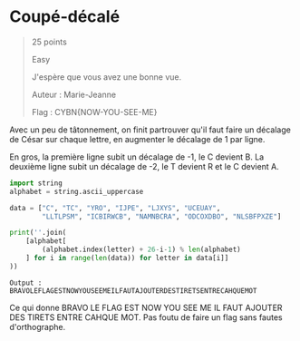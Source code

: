 # Coupé-décalé

> 25 points
>
> Easy
> 
> J'espère que vous avez une bonne vue.
>
> Auteur : Marie-Jeanne
>
> Flag : CYBN{NOW-YOU-SEE-ME}

Avec un peu de tâtonnement, on finit partrouver qu'il faut faire un décalage de César sur chaque lettre, en augmenter le décalage de 1 par ligne. 

En gros, la première ligne subit un décalage de -1, le C devient B. La deuxième ligne subit un décalage de -2, le T devient R et le C devient A. 

```python
import string
alphabet = string.ascii_uppercase

data = ["C", "TC", "YRO", "IJPE", "LJXYS", "UCEUAY",
        "LLTLPSM", "ICBIRWCB", "NAMNBCRA", "ODCOXDBO", "NLSBFPXZE"]

print(''.join(
    [alphabet[
        (alphabet.index(letter) + 26-i-1) % len(alphabet)
    ] for i in range(len(data)) for letter in data[i]]
))
```

```
Output :
BRAVOLEFLAGESTNOWYOUSEEMEILFAUTAJOUTERDESTIRETSENTRECAHQUEMOT
```

Ce qui donne BRAVO LE FLAG EST NOW YOU SEE ME IL FAUT AJOUTER DES TIRETS ENTRE CAHQUE MOT. Pas foutu de faire un flag sans fautes d'orthographe.
